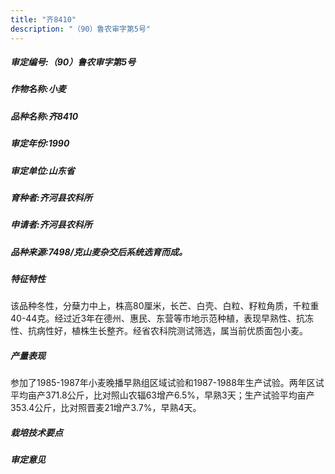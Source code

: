 ```yaml
---
title: "齐8410"
description: "（90）鲁农审字第5号"
---
```

##### 审定编号:（90）鲁农审字第5号

##### 作物名称:小麦

##### 品种名称:齐8410

##### 审定年份:1990

##### 审定单位:山东省

##### 育种者:齐河县农科所

##### 申请者:齐河县农科所

##### 品种来源:7498/克山麦杂交后系统选育而成。

##### 特征特性
该品种冬性，分蘖力中上，株高80厘米，长芒、白壳、白粒、籽粒角质，千粒重40-44克。经过近3年在德州、惠民、东营等市地示范种植，表现早熟性、抗冻性、抗病性好，植株生长整齐。经省农科院测试筛选，属当前优质面包小麦。

##### 产量表现
参加了1985-1987年小麦晚播早熟组区域试验和1987-1988年生产试验。两年区试平均亩产371.8公斤，比对照山农辐63增产6.5%，早熟3天；生产试验平均亩产353.4公斤，比对照晋麦21增产3.7%，早熟4天。

##### 栽培技术要点


##### 审定意见

